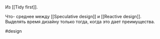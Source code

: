 Из [[Tidy first]].

Что- среднее между [[Speculative design]] и [[Reactive design]]. Выделять время дизайну только тогда, когда это дает преимущества. 

#design